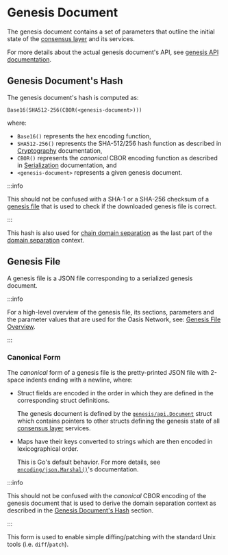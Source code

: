 # Genesis Document

The genesis document contains a set of parameters that outline the initial state
of the [consensus layer] and its services.

For more details about the actual genesis document's API, see
[genesis API documentation].

[consensus layer]: README.md
[genesis API documentation]:
  https://pkg.go.dev/github.com/oasisprotocol/oasis-core/go/genesis/api

## Genesis Document's Hash

The genesis document's hash is computed as:

```
Base16(SHA512-256(CBOR(<genesis-document>)))
```

where:

- `Base16()` represents the hex encoding function,
- `SHA512-256()` represents the SHA-512/256 hash function as described in
  [Cryptography][crypto-hash] documentation,
- `CBOR()` represents the *canonical* CBOR encoding function as described in
  [Serialization] documentation, and
- `<genesis-document>` represents a given genesis document.

:::info

This should not be confused with a SHA-1 or a SHA-256 checksum of a
[genesis file] that is used to check if the downloaded genesis file is correct.

:::

This hash is also used for [chain domain separation][crypto-chain] as the last
part of the [domain separation] context.

[crypto-chain]: ../crypto.md#chain-domain-separation
[domain separation]: ../crypto.md#domain-separation
[crypto-hash]: ../crypto.md#hash-functions
[Serialization]: ../encoding.md
[genesis file]: #genesis-file

## Genesis File

A genesis file is a JSON file corresponding to a serialized genesis document.

:::info

For a high-level overview of the genesis file, its sections, parameters and
the parameter values that are used for the Oasis Network, see:
[Genesis File Overview].

:::

<!-- markdownlint-disable line-length -->
[Genesis File Overview]:
  https://github.com/oasisprotocol/docs/blob/main/docs/general/oasis-network/genesis-doc.md
<!-- markdownlint-enable line-length -->

### Canonical Form

The *canonical* form of a genesis file is the pretty-printed JSON file with
2-space indents ending with a newline, where:

- Struct fields are encoded in the order in which they are defined in the
  corresponding struct definitions.

  The genesis document is defined by the [`genesis/api.Document`] struct which
  contains pointers to other structs defining the genesis state of all
  [consensus layer] services.

- Maps have their keys converted to strings which are then encoded in
  lexicographical order.

  This is Go's default behavior. For more details, see
  [`encoding/json.Marshal()`]'s documentation.

:::info

This should not be confused with the *canonical* CBOR encoding of the genesis
document that is used to derive the domain separation context as described
in the [Genesis Document's Hash] section.

:::

This form is used to enable simple diffing/patching with the standard Unix tools
(i.e. `diff`/`patch`).

[`genesis/api.Document`]:
  https://pkg.go.dev/github.com/oasisprotocol/oasis-core/go/genesis/api#Document

[`encoding/json.Marshal()`]: https://golang.org/pkg/encoding/json/#Marshal

[Genesis Document's Hash]: #genesis-documents-hash
